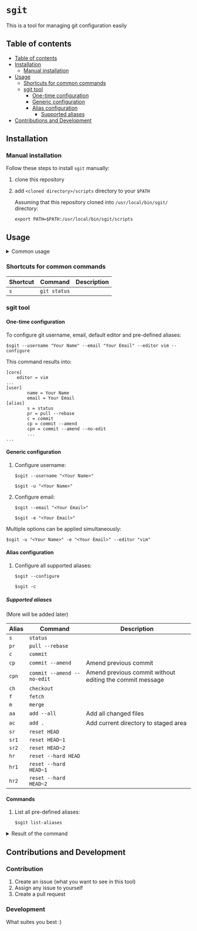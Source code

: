 # `sgit`

This is a tool for managing git configuration easily

## Table of contents
  * [Table of contents](#table-of-contents)
  * [Installation](#installation)
    * [Manual installation](#manual-installation)
  * [Usage](#usage)
    * [Shortcuts for common commands](shortcuts-for-common-commands)
    * [sgit tool](#sgit)
      * [One-time configuration](#one-time-configuration)
      * [Generic configuration](#generic-configuration)
      * [Alias configuration](#alias-configuration)
        * [Supported aliases](#supported-aliases)
  * [Contributions and Development](#contributions-and-development) 

## Installation

### Manual installation

Follow these steps to install `sgit` manually:
1. clone this repository
2. add `<cloned directory>/scripts` directory to your `$PATH`

    Assuming that this repository cloned into `/usr/local/bin/sgit/` directory:
    
    `export PATH=$PATH:/usr/local/bin/sgit/scripts`

## Usage

<details>
 <summary>Common usage</summary>
<p>

    $sgit [ARGUMENT VALUE]... [OPTION]...

1. Help

    `$sgit --help`
    
    ```
    Usage: sgit [ARGUMENT VALUE]... [OPTION]...
    All options are applied globaly by default (git config --global)
    
    Arguments:
            -u, --username                  name of the user for git env
            -e, --email                     email of the user for git env
            --editor                        git editor
    Options:
            -h, --help                      print usage
            -c, --configure                 configure default aliases
            --global-off                    apply configuration for the current user only
    Commands:
    Arguments, options, and commands that are not listed below, are ignored by the commands
            list-aliases                    list supported aliases
    ```

</p>
</details>

### Shortcuts for common commands

| Shortcut   | Command                    | Description |
| ---------- | -------------------------- | ----------- |
| `s`        | `git status`               |             |    

### sgit tool

#### One-time configuration

To configure git username, email, default editor and pre-defined aliases:

    $sgit --username "Your Name" --email "Your Email" --editor vim --configure
    
This command results into:
    
    [core]
        editor = vim
    ...
    [user]
            name = Your Name
            email = Your Email
    [alias]
            s = status
            pr = pull --rebase
            c = commit
            cp = commit --amend
            cpn = commit --amend --no-edit
            ...
    ...

#### Generic configuration
1. Configure username:

    `$sgit --username "<Your Name>"`
    
    `$sgit -u "<Your Name>"`
    
2. Configure email:

    `$sgit --email "<Your Email>"`
    
    `$sgit -e "<Your Email>"`
    
  Multiple options can be applied simultaneously:

   `$sgit -u "<Your Name>" -e "<Your Email>" --editor "vim"`

#### Alias configuration
1. Configure all supported aliases:

    `$sgit --configure`
    
    `$sgit -c`

##### Supported aliases

(More will be added later)

| Alias      | Command                    | Description |
| ---------- | -------------------------- | ----------- |
| `s`        | `status`                   |             |
| `pr`       | `pull --rebase`            |             |
| `c`        | `commit`                   |             |
| `cp`       | `commit --amend`           | Amend previous commit            |
| `cpn`      | `commit --amend --no-edit` | Amend previous commit without editing the commit message |
| `ch`       | `checkout`                 |             |
| `f`        | `fetch`                    |             |
| `m`        | `merge`                    |             |
| `aa`       | `add --all`                | Add all changed files |
| `ac`       | `add .`                    | Add current directory to staged area |
| `sr`       | `reset HEAD`               |             |
| `sr1`      | `reset HEAD~1`             |             |
| `sr2`      | `reset HEAD~2`             |             |
| `hr`       | `reset --hard HEAD`        |             |
| `hr1`      | `reset --hard HEAD~1`      |             |
| `hr2`      | `reset --hard HEAD~2`      |             |

#### Commands
1. List all pre-defined aliases:

    `$sgit list-aliases`
    
<details>
 <summary>Result of the command</summary>
<p>

    Supported aliases list:

        s=status
        pr=pull --rebase
        c=commit
        cp=commit --amend
        cpn=commit --amend --no-edit
        ch=checkout
        f=fetch
        m=merge
        aa=add --all
        ac=add .
        sr=reset HEAD
        sr1=reset HEAD~1
        sr2=reset HEAD~2
        hr=reset --hard HEAD
        hr1=reset --hard HEAD~1
        hr2=reset --hard HEAD~2

</p>
</details>

## Contributions and Development

### Contribution

1. Create an issue (what you want to see in this tool)
2. Assign any issue to yourself
3. Create a pull request

### Development

What suites you best :)